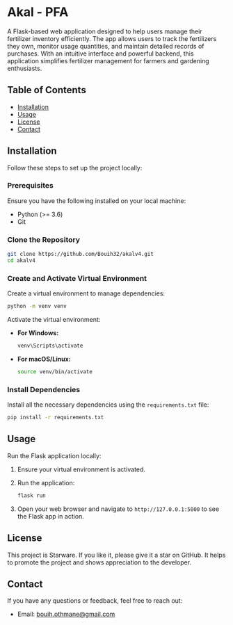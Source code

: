 # Akal - PFA


A Flask-based web application designed to help users manage their fertilizer inventory efficiently. The app allows users to track the fertilizers they own, monitor usage quantities, and maintain detailed records of purchases. With an intuitive interface and powerful backend, this application simplifies fertilizer management for farmers and gardening enthusiasts.

## Table of Contents

- [Installation](#installation)
- [Usage](#usage)
- [License](#license)
- [Contact](#contact)

## Installation

Follow these steps to set up the project locally:

### Prerequisites

Ensure you have the following installed on your local machine:

- Python (>= 3.6)
- Git

### Clone the Repository

```bash
git clone https://github.com/Bouih32/akalv4.git
cd akalv4
```



### Create and Activate Virtual Environment

Create a virtual environment to manage dependencies:

```bash
python -m venv venv
```


Activate the virtual environment:

- **For Windows:**

  ```bash
  venv\Scripts\activate
  ```
 

- **For macOS/Linux:**

  ```bash
  source venv/bin/activate
  ```


### Install Dependencies

Install all the necessary dependencies using the `requirements.txt` file:

```bash
pip install -r requirements.txt
```


## Usage

Run the Flask application locally:

1. Ensure your virtual environment is activated.
2. Run the application:

   ```bash
   flask run
   ```


4. Open your web browser and navigate to `http://127.0.0.1:5000` to see the Flask app in action.

## License

This project is Starware. If you like it, please give it a star on GitHub. It helps to promote the project and shows appreciation to the developer.

## Contact

If you have any questions or feedback, feel free to reach out:

- Email: bouih.othmane@gmail.com



